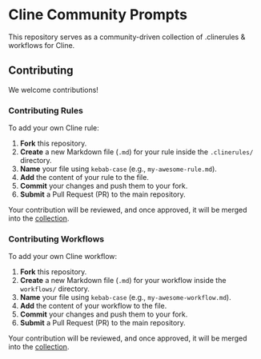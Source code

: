 # Cline Community Prompts

This repository serves as a community-driven collection of .clinerules & workflows for Cline.

## Contributing

We welcome contributions!

### Contributing Rules

To add your own Cline rule:

1.  **Fork** this repository.
2.  **Create** a new Markdown file (`.md`) for your rule inside the `.clinerules/` directory.
3.  **Name** your file using `kebab-case` (e.g., `my-awesome-rule.md`).
4.  **Add** the content of your rule to the file.
5.  **Commit** your changes and push them to your fork.
6.  **Submit** a Pull Request (PR) to the main repository.

Your contribution will be reviewed, and once approved, it will be merged into the [collection](https://cline.bot/prompts).

### Contributing Workflows

To add your own Cline workflow:

1.  **Fork** this repository.
2.  **Create** a new Markdown file (`.md`) for your workflow inside the `workflows/` directory.
3.  **Name** your file using `kebab-case` (e.g., `my-awesome-workflow.md`).
4.  **Add** the content of your workflow to the file.
5.  **Commit** your changes and push them to your fork.
6.  **Submit** a Pull Request (PR) to the main repository.

Your contribution will be reviewed, and once approved, it will be merged into the [collection](https://cline.bot/prompts).

